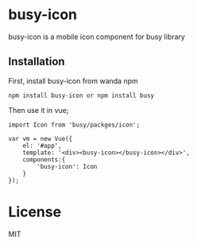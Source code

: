 # busy-icon

busy-icon is a mobile icon component for busy library

## Installation

First, install busy-icon from wanda npm

    npm install busy-icon or npm install busy

Then use it in vue;

    import Icon from 'busy/packges/icon';

    var vm = new Vue({
        el: '#app',
        template: '<div><busy-icon></busy-icon></div>',
        components:{
            'busy-icon': Icon
        }
    });

# License

MIT
